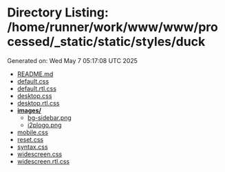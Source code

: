 # Directory Listing: /home/runner/work/www/www/processed/_static/static/styles/duck
Generated on: Wed May  7 05:17:08 UTC 2025

- [README.md](README.md)
- [default.css](default.css)
- [default.rtl.css](default.rtl.css)
- [desktop.css](desktop.css)
- [desktop.rtl.css](desktop.rtl.css)
- **[images/](images/)**
  - [bg-sidebar.png](images/bg-sidebar.png)
  - [i2plogo.png](images/i2plogo.png)
- [mobile.css](mobile.css)
- [reset.css](reset.css)
- [syntax.css](syntax.css)
- [widescreen.css](widescreen.css)
- [widescreen.rtl.css](widescreen.rtl.css)
